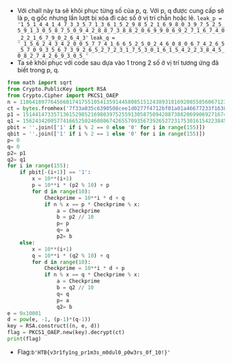 - Với chall này ta sẽ khôi phục từng số của  p, q. Với p, q được cung cấp sẽ là  p, q gốc nhưng lần lượt bị xóa đi các số ở vị trí chẵn hoặc lẻ.
`leak_p = '1_5_1_4_4_1_4_7_3_3_5_7_1_3_6_1_5_2_9_8_5_2_1_6_9_8_0_3_9_7_5_2_5_5_9_1_3_0_5_8_7_5_0_9_4_2_8_8_7_3_8_8_2_0_6_9_9_0_6_9_2_7_1_6_7_4_0_2_2_1_6_7_9_0_2_6_4_3'`
`leak_q = '_1_5_6_2_4_3_4_2_0_0_5_7_7_4_1_6_6_5_2_5_0_2_4_6_0_8_0_6_7_4_2_6_5_5_7_0_9_3_5_6_7_3_9_2_6_5_2_7_2_3_1_7_5_3_0_1_6_1_5_4_2_2_3_8_4_5_0_8_2_7_4_2_6_9_3_0_5_'`
- Ta sẽ khôi phục với code sau dựa vào 1 trong 2 số ở vị trí tương ứng đã biết trong  p, q.
```Python
from math import sqrt
from Crypto.PublicKey import RSA
from Crypto.Cipher import PKCS1_OAEP
n = 118641897764566817417551054135914458085151243893181692085585606712347004549784923154978949512746946759125187896834583143236980760760749398862405478042140850200893707709475167551056980474794729592748211827841494511437980466936302569013868048998752111754493558258605042130232239629213049847684412075111663446003
ct = bytes.fromhex('7f33a035c6390508cee1d0277f4712bf01a01a46677233f16387fae072d07bdee4f535b0bd66efa4f2475dc8515696cbc4bc2280c20c93726212695d770b0a8295e2bacbd6b59487b329cc36a5516567b948fed368bf02c50a39e6549312dc6badfef84d4e30494e9ef0a47bd97305639c875b16306fcd91146d3d126c1ea476')
p1 = 151441473357136152985216980397525591305875094288738820699069271674022167902643
q1 = 15624342005774166525024608067426557093567392652723175301615422384508274269305
pbit = ''.join(['1' if i % 2 == 0 else '0' for i in range(155)])
qbit = ''.join(['1' if i % 2 == 1 else '0' for i in range(155)])
p= 0
q= 0
p2= p1
q2= q1
for i in range(155):
    if pbit[-(i+1)] == '1':
        x = 10**(i+1)
        p = 10**i * (p2 % 10) + p
        for d in range(10):
            Checkprime = 10**i * d + q
            if n % x == p * Checkprime % x:
                a = Checkprime
                b = p2 // 10
                p= p
                q= a
                p2= b
    else:
        x = 10**(i+1)
        q = 10**i * (q2 % 10) + q
        for d in range(10):
            Checkprime = 10**i * d + p
            if n % x == q * Checkprime % x:
                a = Checkprime
                b = q2 // 10
                q= q
                p= a
                q2= b
e = 0x10001
d = pow(e, -1, (p-1)*(q-1))
key = RSA.construct((n, e, d))
flag = PKCS1_OAEP.new(key).decrypt(ct)
print(flag)
```
- Flag:`b'HTB{v3r1fy1ng_pr1m3s_m0dul0_p0w3rs_0f_10!}'`

